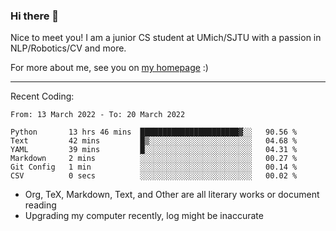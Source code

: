 ### Hi there 👋

Nice to meet you! I am a junior CS student at UMich/SJTU with a passion in NLP/Robotics/CV and more. 

For more about me, see you on [my homepage](https://jiayipan.me) :)

---

Recent Coding:
<!--START_SECTION:waka-->

```text
From: 13 March 2022 - To: 20 March 2022

Python       13 hrs 46 mins  ██████████████████████▓░░   90.56 %
Text         42 mins         █▒░░░░░░░░░░░░░░░░░░░░░░░   04.68 %
YAML         39 mins         █░░░░░░░░░░░░░░░░░░░░░░░░   04.31 %
Markdown     2 mins          ░░░░░░░░░░░░░░░░░░░░░░░░░   00.27 %
Git Config   1 min           ░░░░░░░░░░░░░░░░░░░░░░░░░   00.14 %
CSV          0 secs          ░░░░░░░░░░░░░░░░░░░░░░░░░   00.02 %
```

<!--END_SECTION:waka-->
- Org, TeX, Markdown, Text, and Other are all literary works or document reading
- Upgrading my computer recently, log might be inaccurate
